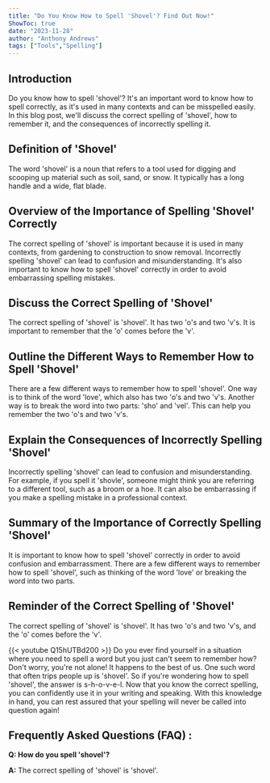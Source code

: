 ```yaml
---
title: "Do You Know How to Spell 'Shovel'? Find Out Now!"
ShowToc: true 
date: "2023-11-28"
author: "Anthony Andrews" 
tags: ["Tools","Spelling"]
---
```

## Introduction
Do you know how to spell 'shovel'? It's an important word to know how to spell correctly, as it's used in many contexts and can be misspelled easily. In this blog post, we'll discuss the correct spelling of 'shovel', how to remember it, and the consequences of incorrectly spelling it.

## Definition of 'Shovel'
The word 'shovel' is a noun that refers to a tool used for digging and scooping up material such as soil, sand, or snow. It typically has a long handle and a wide, flat blade.

## Overview of the Importance of Spelling 'Shovel' Correctly
The correct spelling of 'shovel' is important because it is used in many contexts, from gardening to construction to snow removal. Incorrectly spelling 'shovel' can lead to confusion and misunderstanding. It's also important to know how to spell 'shovel' correctly in order to avoid embarrassing spelling mistakes.

## Discuss the Correct Spelling of 'Shovel'
The correct spelling of 'shovel' is 'shovel'. It has two 'o's and two 'v's. It is important to remember that the 'o' comes before the 'v'.

## Outline the Different Ways to Remember How to Spell 'Shovel'
There are a few different ways to remember how to spell 'shovel'. One way is to think of the word 'love', which also has two 'o's and two 'v's. Another way is to break the word into two parts: 'sho' and 'vel'. This can help you remember the two 'o's and two 'v's.

## Explain the Consequences of Incorrectly Spelling 'Shovel'
Incorrectly spelling 'shovel' can lead to confusion and misunderstanding. For example, if you spell it 'shovle', someone might think you are referring to a different tool, such as a broom or a hoe. It can also be embarrassing if you make a spelling mistake in a professional context.

## Summary of the Importance of Correctly Spelling 'Shovel'
It is important to know how to spell 'shovel' correctly in order to avoid confusion and embarrassment. There are a few different ways to remember how to spell 'shovel', such as thinking of the word 'love' or breaking the word into two parts.

## Reminder of the Correct Spelling of 'Shovel'
The correct spelling of 'shovel' is 'shovel'. It has two 'o's and two 'v's, and the 'o' comes before the 'v'.

{{< youtube Q15hUTBd200 >}} 
Do you ever find yourself in a situation where you need to spell a word but you just can't seem to remember how? Don't worry, you're not alone! It happens to the best of us. One such word that often trips people up is 'shovel'. So if you're wondering how to spell 'shovel', the answer is s-h-o-v-e-l. Now that you know the correct spelling, you can confidently use it in your writing and speaking. With this knowledge in hand, you can rest assured that your spelling will never be called into question again!

## Frequently Asked Questions (FAQ) :
**Q: How do you spell 'shovel'?**

**A:** The correct spelling of 'shovel' is 'shovel'.





